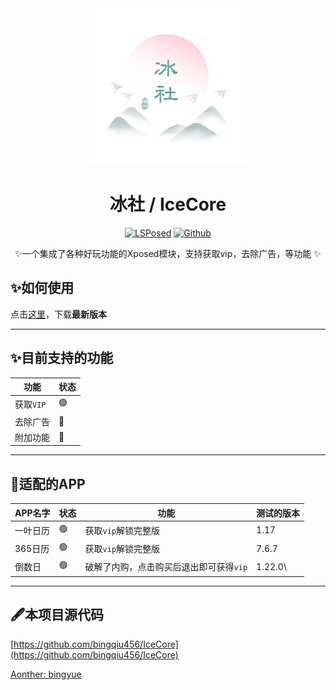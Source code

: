 <div align="center">

<img src="./冰社_logo.png"  width="250" height="250" />

# 冰社 / IceCore
[![LSPosed](https://img.shields.io/badge/LSPosed-Module-blue.svg)](https://github.com/bingqiu456/IceCore)
[![Github](https://img.shields.io/badge/Github-IceCore-black.svg)](https://github.com/bingqiu456/IceCore)

✨一个集成了各种好玩功能的Xposed模块，支持获取vip，去除广告，等功能 ✨


</div>

## ✨如何使用

点击[这里](https://github.com/Xposed-Modules-Repo/me.bingyue.IceCore/releases)，下载**最新版本**

---

## ✨目前支持的功能

| 功能      | 状态 |
| --------- | ---- |
| 获取`VIP` | 🟢    |
| 去除广告  | 🔴    |
| 附加功能  | 🔴    |

---

## 🎇适配的APP

| APP名字  | 状态 | 功能                                    | 测试的版本 |
| -------- | ---- | --------------------------------------- | ---------- |
| 一叶日历 | 🟢    | 获取`vip`解锁完整版                     | 1.17       |
| 365日历  | 🟢    | 获取`vip`解锁完整版                     | 7.6.7      |
| 倒数日   | 🟢    | 破解了内购，点击购买后退出即可获得`vip` | 1.22.0\    |

---

## 🖋本项目源代码

[https://github.com/bingqiu456/IceCore](https://github.com/bingqiu456/IceCore)

[Aonther: bingyue](https://github.com/bingqiu456)
